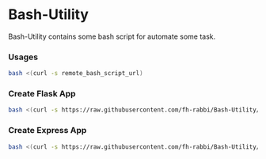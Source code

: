 # Bash-Utility

Bash-Utility contains some bash script for automate some task.

### Usages
```sh
bash <(curl -s remote_bash_script_url)
```

### Create Flask App
```sh
bash <(curl -s https://raw.githubusercontent.com/fh-rabbi/Bash-Utility/main/create-flask-app.sh)
```

### Create Express App
```sh
bash <(curl -s https://raw.githubusercontent.com/fh-rabbi/Bash-Utility/main/create-express-app.sh)
```

